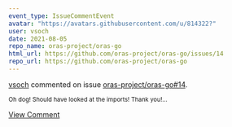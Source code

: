 ```yaml
---
event_type: IssueCommentEvent
avatar: "https://avatars.githubusercontent.com/u/814322?"
user: vsoch
date: 2021-08-05
repo_name: oras-project/oras-go
html_url: https://github.com/oras-project/oras-go/issues/14
repo_url: https://github.com/oras-project/oras-go
---
```


<a href='https://github.com/vsoch' target='_blank'>vsoch</a> commented on issue <a href='https://github.com/oras-project/oras-go/issues/14' target='_blank'>oras-project/oras-go#14</a>.

<small>Oh dog! Should have looked at the imports! Thank you!...</small>

<a href='https://github.com/oras-project/oras-go/issues/14' target='_blank'>View Comment</a>